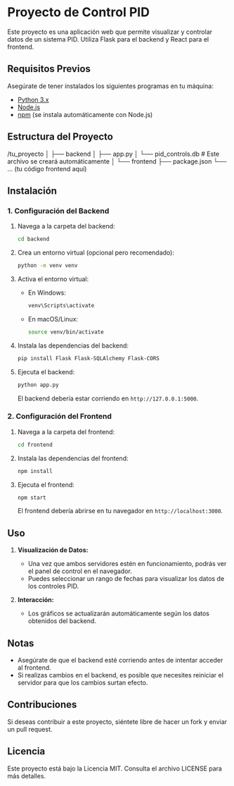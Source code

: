 # Proyecto de Control PID

Este proyecto es una aplicación web que permite visualizar y controlar datos de un sistema PID. Utiliza Flask para el backend y React para el frontend.

## Requisitos Previos

Asegúrate de tener instalados los siguientes programas en tu máquina:

- [Python 3.x](https://www.python.org/downloads/)
- [Node.js](https://nodejs.org/en/download/)
- [npm](https://www.npmjs.com/get-npm) (se instala automáticamente con Node.js)

## Estructura del Proyecto
/tu_proyecto
│
├── backend
│ ├── app.py
│ └── pid_controls.db # Este archivo se creará automáticamente
│
└── frontend
├── package.json
└── ... (tu código frontend aquí)


## Instalación

### 1. Configuración del Backend

1. Navega a la carpeta del backend:

   ```bash
   cd backend
   ```

2. Crea un entorno virtual (opcional pero recomendado):

   ```bash
   python -m venv venv
   ```

3. Activa el entorno virtual:

   - En Windows:

     ```bash
     venv\Scripts\activate
     ```

   - En macOS/Linux:

     ```bash
     source venv/bin/activate
     ```

4. Instala las dependencias del backend:

   ```bash
   pip install Flask Flask-SQLAlchemy Flask-CORS
   ```

5. Ejecuta el backend:

   ```bash
   python app.py
   ```

   El backend debería estar corriendo en `http://127.0.0.1:5000`.

### 2. Configuración del Frontend

1. Navega a la carpeta del frontend:

   ```bash
   cd frontend
   ```

2. Instala las dependencias del frontend:

   ```bash
   npm install
   ```

3. Ejecuta el frontend:

   ```bash
   npm start
   ```

   El frontend debería abrirse en tu navegador en `http://localhost:3000`.

## Uso

1. **Visualización de Datos:**
   - Una vez que ambos servidores estén en funcionamiento, podrás ver el panel de control en el navegador.
   - Puedes seleccionar un rango de fechas para visualizar los datos de los controles PID.

2. **Interacción:**
   - Los gráficos se actualizarán automáticamente según los datos obtenidos del backend.

## Notas

- Asegúrate de que el backend esté corriendo antes de intentar acceder al frontend.
- Si realizas cambios en el backend, es posible que necesites reiniciar el servidor para que los cambios surtan efecto.

## Contribuciones

Si deseas contribuir a este proyecto, siéntete libre de hacer un fork y enviar un pull request.

## Licencia

Este proyecto está bajo la Licencia MIT. Consulta el archivo LICENSE para más detalles.